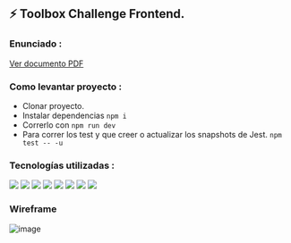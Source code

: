 ## ⚡ Toolbox Challenge Frontend.

### Enunciado : 
[Ver documento PDF](src/assets/nombre_del_archivo.pdf)


### Como levantar proyecto :
* Clonar proyecto.
* Instalar dependencias ```npm i```
* Correrlo con ```npm run dev```
* Para correr los test y que creer o actualizar los snapshots de Jest. ```npm test -- -u```



### Tecnologías utilizadas : 
![](https://img.shields.io/badge/Code-React-informational?style=flat&logo=react&logoColor=white&color=c691e9)
![](https://img.shields.io/badge/Code-ExpressJS-informational?style=flat&logo=express&logoColor=white&color=c691e9)
![](https://img.shields.io/badge/Code-JavaScript-informational?style=flat&logo=JavaScript&logoColor=white&color=c691e9)
![](https://img.shields.io/badge/Agile-AzureDevops-informational?style=flat&logo=azuredevops&logoColor=white&color=c691e9)
![](https://img.shields.io/badge/Test-Jest-informational?style=flat&logo=jest&logoColor=white&color=c691e9)
![](https://img.shields.io/badge/Test-Mocha-informational?style=flat&logo=mocha&logoColor=white&color=c691e9)
![](https://img.shields.io/badge/Test-Chai-informational?style=flat&logo=chai&logoColor=white&color=c691e9)
![](https://img.shields.io/badge/Server-ViteJS-informational?style=flat&logo=vite&logoColor=white&color=c691e9)

### Wireframe
![image](https://user-images.githubusercontent.com/50085722/236631618-2a2c3366-1dd2-4352-94ec-4023d9ade654.png)
